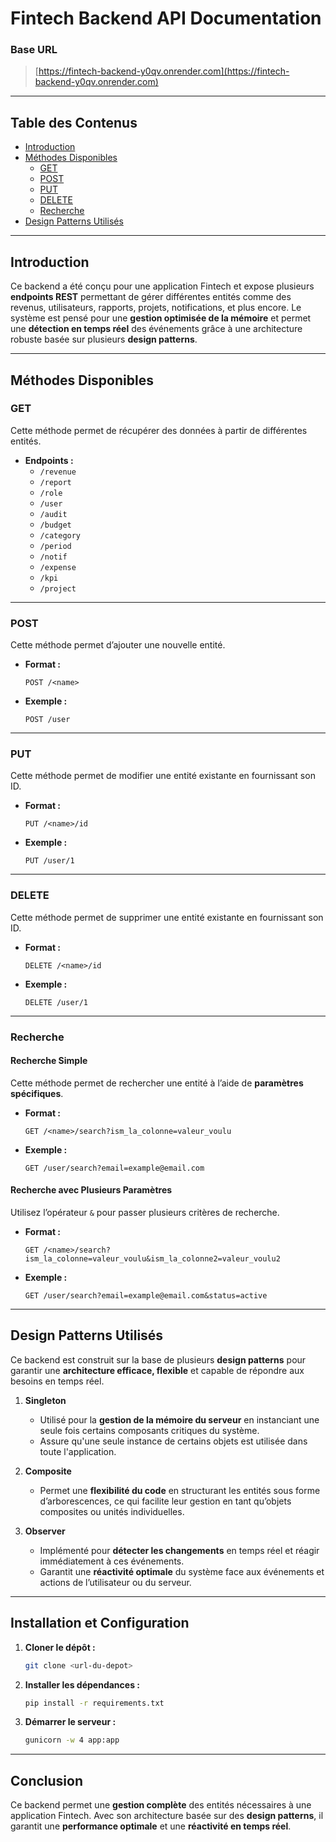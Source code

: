 # Fintech Backend API Documentation

### **Base URL**
> [https://fintech-backend-y0qv.onrender.com](https://fintech-backend-y0qv.onrender.com)

---

## **Table des Contenus**
- [Introduction](#introduction)
- [Méthodes Disponibles](#méthodes-disponibles)
  - [GET](#get)
  - [POST](#post)
  - [PUT](#put)
  - [DELETE](#delete)
  - [Recherche](#recherche)
- [Design Patterns Utilisés](#design-patterns-utilisés)

---

## **Introduction**
Ce backend a été conçu pour une application Fintech et expose plusieurs **endpoints REST** permettant de gérer différentes entités comme des revenus, utilisateurs, rapports, projets, notifications, et plus encore. Le système est pensé pour une **gestion optimisée de la mémoire** et permet une **détection en temps réel** des événements grâce à une architecture robuste basée sur plusieurs **design patterns**.

---

## **Méthodes Disponibles**

### **GET**  
Cette méthode permet de récupérer des données à partir de différentes entités.

- **Endpoints :**
  - `/revenue`
  - `/report`
  - `/role`
  - `/user`
  - `/audit`
  - `/budget`
  - `/category`
  - `/period`
  - `/notif`
  - `/expense`
  - `/kpi`
  - `/project`

---

### **POST**  
Cette méthode permet d’ajouter une nouvelle entité.

- **Format :**
  ```
  POST /<name>
  ```

- **Exemple :**
  ```
  POST /user
  ```

---

### **PUT**  
Cette méthode permet de modifier une entité existante en fournissant son ID.

- **Format :**
  ```
  PUT /<name>/id
  ```

- **Exemple :**
  ```
  PUT /user/1
  ```

---

### **DELETE**  
Cette méthode permet de supprimer une entité existante en fournissant son ID.

- **Format :**
  ```
  DELETE /<name>/id
  ```

- **Exemple :**
  ```
  DELETE /user/1
  ```

---

### **Recherche**  

#### **Recherche Simple**  
Cette méthode permet de rechercher une entité à l’aide de **paramètres spécifiques**.

- **Format :**
  ```
  GET /<name>/search?ism_la_colonne=valeur_voulu
  ```

- **Exemple :**
  ```
  GET /user/search?email=example@email.com
  ```

#### **Recherche avec Plusieurs Paramètres**  
Utilisez l’opérateur `&` pour passer plusieurs critères de recherche.

- **Format :**
  ```
  GET /<name>/search?ism_la_colonne=valeur_voulu&ism_la_colonne2=valeur_voulu2
  ```

- **Exemple :**
  ```
  GET /user/search?email=example@email.com&status=active
  ```

---

## **Design Patterns Utilisés**
Ce backend est construit sur la base de plusieurs **design patterns** pour garantir une **architecture efficace, flexible** et capable de répondre aux besoins en temps réel.

1. **Singleton**  
   - Utilisé pour la **gestion de la mémoire du serveur** en instanciant une seule fois certains composants critiques du système.
   - Assure qu'une seule instance de certains objets est utilisée dans toute l'application.

2. **Composite**  
   - Permet une **flexibilité du code** en structurant les entités sous forme d’arborescences, ce qui facilite leur gestion en tant qu’objets composites ou unités individuelles.

3. **Observer**  
   - Implémenté pour **détecter les changements** en temps réel et réagir immédiatement à ces événements.
   - Garantit une **réactivité optimale** du système face aux événements et actions de l’utilisateur ou du serveur.

---

## **Installation et Configuration**
1. **Cloner le dépôt :**
   ```bash
   git clone <url-du-depot>
   ```
2. **Installer les dépendances :**
   ```bash
   pip install -r requirements.txt
   ```
3. **Démarrer le serveur :**
   ```bash
   gunicorn -w 4 app:app
   ```

---

## **Conclusion**
Ce backend permet une **gestion complète** des entités nécessaires à une application Fintech. Avec son architecture basée sur des **design patterns**, il garantit une **performance optimale** et une **réactivité en temps réel**.